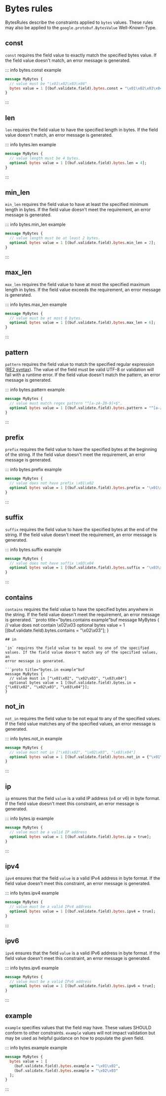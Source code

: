 # Bytes rules

BytesRules describe the constraints applied to `bytes` values. These rules may also be applied to the `google.protobuf.BytesValue` Well-Known-Type.

## const

`const` requires the field value to exactly match the specified bytes value. If the field value doesn't match, an error message is generated.

::: info bytes.const example

```proto
message MyBytes {
  // value must be "\x01\x02\x03\x04"
  bytes value = 1 [(buf.validate.field).bytes.const = "\x01\x02\x03\x04"];
}
```

:::

## len

`len` requires the field value to have the specified length in bytes. If the field value doesn't match, an error message is generated.

::: info bytes.len example

```proto
message MyBytes {
  // value length must be 4 bytes.
  optional bytes value = 1 [(buf.validate.field).bytes.len = 4];
}
```

:::

## min_len

`min_len` requires the field value to have at least the specified minimum length in bytes. If the field value doesn't meet the requirement, an error message is generated.

::: info bytes.min_len example

```proto
message MyBytes {
  // value length must be at least 2 bytes.
  optional bytes value = 1 [(buf.validate.field).bytes.min_len = 2];
}
```

:::

## max_len

`max_len` requires the field value to have at most the specified maximum length in bytes. If the field value exceeds the requirement, an error message is generated.

::: info bytes.max_len example

```proto
message MyBytes {
  // value must be at most 6 bytes.
  optional bytes value = 1 [(buf.validate.field).bytes.max_len = 6];
}
```

:::

## pattern

`pattern` requires the field value to match the specified regular expression ([RE2 syntax](https://github.com/google/re2/wiki/Syntax)). The value of the field must be valid UTF-8 or validation will fail with a runtime error. If the field value doesn't match the pattern, an error message is generated.

::: info bytes.pattern example

```proto
message MyBytes {
  // value must match regex pattern "^[a-zA-Z0-9]+$".
  optional bytes value = 1 [(buf.validate.field).bytes.pattern = "^[a-zA-Z0-9]+$"];
}
```

:::

## prefix

`prefix` requires the field value to have the specified bytes at the beginning of the string. If the field value doesn't meet the requirement, an error message is generated.

::: info bytes.prefix example

```proto
message MyBytes {
  // value does not have prefix \x01\x02
  optional bytes value = 1 [(buf.validate.field).bytes.prefix = "\x01\x02"];
}
```

:::

## suffix

`suffix` requires the field value to have the specified bytes at the end of the string. If the field value doesn't meet the requirement, an error message is generated.

::: info bytes.suffix example

```proto
message MyBytes {
  // value does not have suffix \x03\x04
  optional bytes value = 1 [(buf.validate.field).bytes.suffix = "\x03\x04"];
}
```

:::

## contains

`contains` requires the field value to have the specified bytes anywhere in the string. If the field value doesn't meet the requirement, an error message is generated.\`\`\`proto title="bytes.contains example"buf message MyBytes { // value does not contain \\x02\\x03 optional bytes value = 1 \[(buf.validate.field).bytes.contains = "\\x02\\x03"\]; }

````text
## in

`in` requires the field value to be equal to one of the specified
values. If the field value doesn't match any of the specified values, an
error message is generated.

```proto title="bytes.in example"buf
message MyBytes {
  // value must in ["\x01\x02", "\x02\x03", "\x03\x04"]
  optional bytes value = 1 [(buf.validate.field).bytes.in = {"\x01\x02", "\x02\x03", "\x03\x04"}];
}
````

## not_in

`not_in` requires the field value to be not equal to any of the specified values. If the field value matches any of the specified values, an error message is generated.

::: info bytes.not_in example

```proto
message MyBytes {
  // value must not in ["\x01\x02", "\x02\x03", "\x03\x04"]
  optional bytes value = 1 [(buf.validate.field).bytes.not_in = {"\x01\x02", "\x02\x03", "\x03\x04"}];
}
```

:::

## ip

`ip` ensures that the field `value` is a valid IP address (v4 or v6) in byte format. If the field value doesn't meet this constraint, an error message is generated.

::: info bytes.ip example

```proto
message MyBytes {
  // value must be a valid IP address
  optional bytes value = 1 [(buf.validate.field).bytes.ip = true];
}
```

:::

## ipv4

`ipv4` ensures that the field `value` is a valid IPv4 address in byte format. If the field value doesn't meet this constraint, an error message is generated.

::: info bytes.ipv4 example

```proto
message MyBytes {
  // value must be a valid IPv4 address
  optional bytes value = 1 [(buf.validate.field).bytes.ipv4 = true];
}
```

:::

## ipv6

`ipv6` ensures that the field `value` is a valid IPv6 address in byte format. If the field value doesn't meet this constraint, an error message is generated.

::: info bytes.ipv6 example

```proto
message MyBytes {
  // value must be a valid IPv6 address
  optional bytes value = 1 [(buf.validate.field).bytes.ipv6 = true];
}
```

:::

## example

`example` specifies values that the field may have. These values SHOULD conform to other constraints. `example` values will not impact validation but may be used as helpful guidance on how to populate the given field.

::: info bytes.example example

```proto
message MyBytes {
  bytes value = 1 [
    (buf.validate.field).bytes.example = "\x01\x02",
    (buf.validate.field).bytes.example = "\x02\x03"
  ];
}
```

:::
